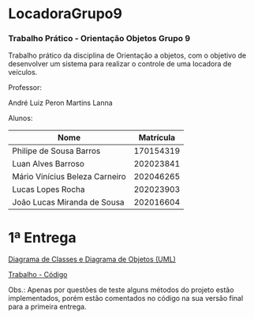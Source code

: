 # LocadoraGrupo9
### Trabalho Prático - Orientação Objetos Grupo 9

Trabalho prático da disciplina de Orientação a objetos, com o objetivo de desenvolver um sistema para realizar o controle de uma locadora de veículos.

Professor:

André Luiz Peron Martins Lanna

Alunos:

|Nome|Matrícula|
| -------- | -------- |
|Philipe de Sousa Barros|170154319|
|Luan Alves Barroso|202023841|
|Mário Vinícius Beleza Carneiro|202046265|
|Lucas Lopes Rocha|202023903|
|João Lucas Miranda de Sousa|202016604|

# 1ª Entrega
[Diagrama de Classes e Diagrama de Objetos (UML)](https://github.com/PhilipeSousa/LocadoraGrupo9/tree/main/Diagramas%20UML)

[Trabalho - Código](https://github.com/PhilipeSousa/LocadoraGrupo9/tree/main/Trabalho)

Obs.: Apenas por questões de teste alguns métodos do projeto estão implementados, porém estão comentados no código na sua versão final para a primeira entrega.
